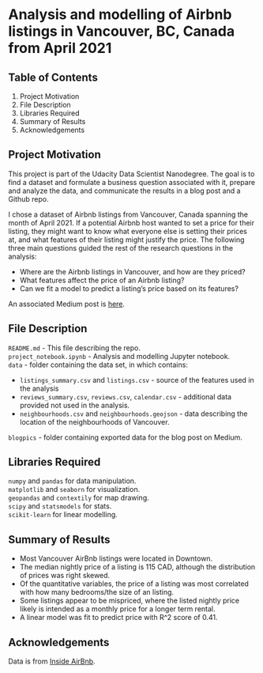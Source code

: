 # Analysis and modelling of Airbnb listings in Vancouver, BC, Canada from April 2021

## Table of Contents

1. Project Motivation
2. File Description
3. Libraries Required
4. Summary of Results
5. Acknowledgements

## Project Motivation

This project is part of the Udacity Data Scientist Nanodegree. The goal is to find a dataset and formulate a business question associated with it, prepare and analyze the data, and communicate the results in a blog post and a Github repo.

I chose a dataset of Airbnb listings from Vancouver, Canada spanning the month of April 2021. If a potential Airbnb host wanted to set a price for their listing, they might want to know what everyone else is setting their prices at, and what features of their listing might justify the price. The following three main questions guided the rest of the research questions in the analysis:

- Where are the Airbnb listings in Vancouver, and how are they priced?
- What features affect the price of an Airbnb listing?
- Can we fit a model to predict a listing’s price based on its features?

An associated Medium post is [here](https://medium.com/@aKOwong/its-really-mostly-about-the-bedrooms-a-brief-saunter-into-a-month-of-airbnbs-in-vancouver-9106617cb9e9).

## File Description

`README.md` - This file describing the repo.  
`project_notebook.ipynb` - Analysis and modelling Jupyter notebook.  
`data` - folder containing the data set, in which contains:

- `listings_summary.csv` and `listings.csv` - source of the features used in the analysis
- `reviews_summary.csv`, `reviews.csv`, `calendar.csv` - additional data provided not used in the analysis.
- `neighbourhoods.csv` and `neighbourhoods.geojson` - data describing the location of the neighbourhoods of Vancouver.

`blogpics` - folder containing exported data for the blog post on Medium.

## Libraries Required

`numpy` and `pandas` for data manipulation.  
`matplotlib` and `seaborn` for visualization.  
`geopandas` and `contextily` for map drawing.  
`scipy` and `statsmodels` for stats.  
`scikit-learn` for linear modelling.

## Summary of Results

- Most Vancouver AirBnb listings were located in Downtown.
- The median nightly price of a listing is 115 CAD, although the distribution of prices was right skewed.
- Of the quantitative variables, the price of a listing was most correlated with how many bedrooms/the size of an listing.
- Some listings appear to be mispriced, where the listed nightly price likely is intended as a monthly price for a longer term rental.
- A linear model was fit to predict price with R^2 score of 0.41.

## Acknowledgements

Data is from [Inside AirBnb](http://insideairbnb.com/).

